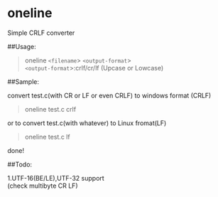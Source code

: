 # oneline

Simple CRLF converter


##Usage:

>oneline `<filename`> `<output-format`>  
>`<output-format`>:crlf/cr/lf (Upcase or Lowcase)


##Sample:

convert test.c(with CR or LF or even CRLF) to windows format (CRLF)  
>oneline test.c crlf

or to convert test.c(with whatever) to Linux fromat(LF)
>oneline test.c lf

done!


##Todo:

1.UTF-16(BE/LE),UTF-32 support  
(check multibyte CR LF)

